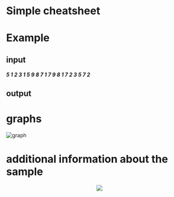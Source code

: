 # Simple cheatsheet
# Example
## input
##### 5 1 2 3 1 5 9 8 7 1 7 9 8 1 7 2 3 5 7 2
## output
# graphs
![graph](https://user-images.githubusercontent.com/65621247/119857294-1bb88880-bf1c-11eb-80d1-402e151c57cc.png)

# additional information about the sample
<p align="center">
  <img src="https://user-images.githubusercontent.com/65621247/119857273-18bd9800-bf1c-11eb-8525-44bcbcea93a1.png">
</p>
